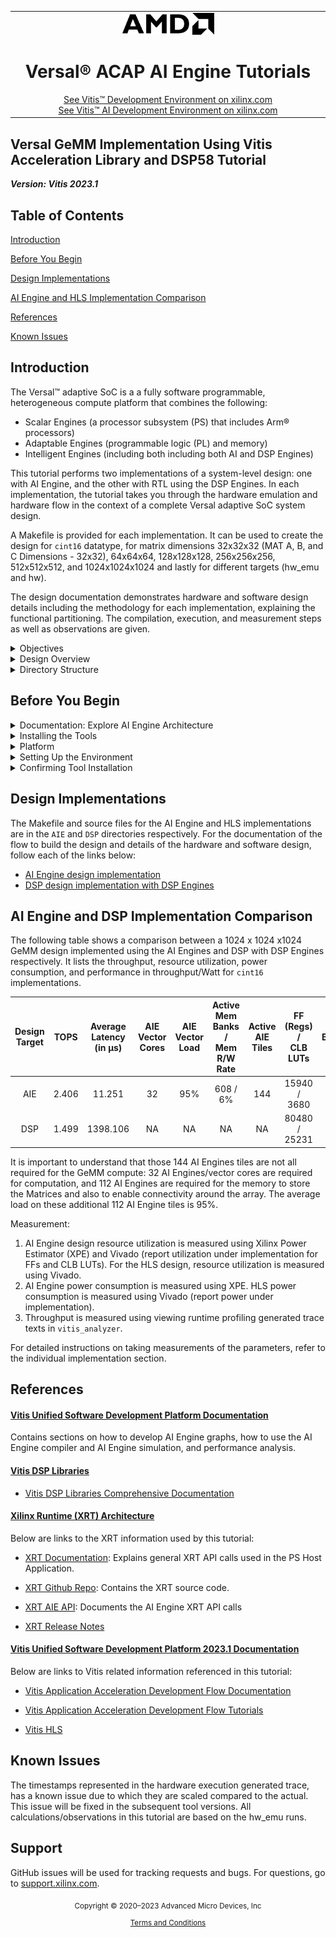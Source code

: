 ﻿<table class="sphinxhide" width="100%">
 <tr width="100%">
    <td align="center"><img src="https://raw.githubusercontent.com/Xilinx/Image-Collateral/main/xilinx-logo.png" width="30%"/><h1>Versal® ACAP AI Engine Tutorials</h1>
    <a href="https://www.xilinx.com/products/design-tools/vitis.html">See Vitis™ Development Environment on xilinx.com</br></a>
    <a href="https://www.xilinx.com/products/design-tools/vitis/vitis-ai.html">See Vitis™ AI Development Environment on xilinx.com</a>
    </td>
 </tr>
</table>

## Versal GeMM Implementation Using Vitis Acceleration Library and DSP58 Tutorial

***Version: Vitis 2023.1***

## Table of Contents

[Introduction](#introduction)

[Before You Begin](#Before-you-Begin)

[Design Implementations](#Design-Implementations)

[AI Engine and HLS Implementation Comparison](#AI-Engine-and-HLS-Implementation-Comparison)

[References](#References)

[Known Issues](#Known-Issues)

## Introduction

The Versal™ adaptive SoC is a a fully software programmable, heterogeneous compute platform that combines the following:

- Scalar Engines (a processor subsystem (PS) that includes Arm® processors)
- Adaptable Engines (programmable logic (PL) and memory)
- Intelligent Engines (including both including both AI and DSP Engines)

This tutorial performs two implementations of a system-level design: one with AI Engine, and the other with RTL using the DSP Engines. In each implementation, the tutorial takes you through the hardware emulation and hardware flow in the context of a complete Versal adaptive SoC system design.

A Makefile is provided for each implementation. It can be used to create the design for `cint16` datatype, for matrix dimensions 32x32x32 (MAT A, B, and C Dimensions - 32x32), 64x64x64, 128x128x128, 256x256x256, 512x512x512, and 1024x1024x1024 and lastly for different targets (hw_emu and hw).

The design documentation demonstrates hardware and software design details including the methodology for each implementation, explaining the functional partitioning. The compilation, execution, and measurement steps as well as observations are given.

<details>
  <summary>Objectives</summary> 
	
### Objectives

After completing the tutorial, you should be able to:

* Develop a system-level GeMM design by identifying an algorithm and deploying it on AI Engines or PL and DSP Engines. 
* Build a complete system design by going through the following steps in the Vitis flow:
  * Create the AI Engine Adaptive Data Flow API (ADF) graph.
  * Compile the A72 host application and compiling PL kernels.
  * Use the Vitis compiler (V++) to link the AI Engine and HLS kernels with the platform.
  * Package the design.
  * Run the design through the hardware emulation and hardware flow in a mixed SystemC/RTL cycle-accurate/QEMU-based simulator.
* Understand graph control APIs for AI Engine implementation and HLS APIs for controlling HLS/PL kernels.
* Understand the methodological differences between a design created using AI Engines and a design created using PL and DSP Engines.
* Understand metrics including utilization, performance/throughput, and power across various instances of FFT arrays of different dimensions.

</details>

<details>
  <summary>Design Overview</summary> 
 
### Design Overview

#### AIE
In this design, the multiplication of 2 square matrices (MatA and MatB) is done using a 32-AIE core overlay. MatA is
divided into 8 x 4 blocks and MatB into 4 x 8 blocks. MatA input is provided 1x4 block at a time, using 4 input streams,
and MatB is provided using 32 input streams for each 4x8 blocks. Output Matrix MatC is divided into 8x8 blocks and is given out
as 1x8block at a time using 8 output streams. 32 core overlay is chosen to keep the core overlay same across all Matrx
Dimensions, 32x32x32-64x64x64 onwards to 1024x1024x1024 and keep the performance high.

#### DSP
In this design, Matrix multiplication is implemented using Systolic array of 1024 DSP58 Engines. There are 32 DSP58 cascade chains, 
each chain has 32 DSP58s. Matrix-Matrix multiplication is decomposed into Matrix-Vector multiplication. One Matrix B column vector
is multiplied by each row of Matrix A. This is achieved by broadcasting Matrix B column vector to DSPs at the same position in each cascade chain, while all 1K elements of Matrix A are read and each element drives one Port A of DSP58. One cascade chain implements
one column vector and one row vector multiplication. This operation completes in 32 clocks.

Thus 32x32 matrix is the basic matrix multiplication unit. Larger matrices are broken down into submatrices of size 32x32, and each 
32x32 submatrix of Matrix A is multiplied with each submatrix of Matrix B. For larger matrix multiplication, partial sum needs to be 
stored, read back, added to the new value and stored back.

</details>

<details>
  <summary>Directory Structure</summary> 
	
### Directory Structure

```
GeMM_AIEvsDSP
|__AIE......................contains AI Engine implementation
|    |Makefile....................with recipes for each step of the design compilation
|    |images......................contains images used for AI Engine Design documentation
|    |description.json............required for internal regression 
|    |multi_params.json...........required for internal regression 
|    |build.......................created and contains subfolders from design build
|    |design......................contains source and include files
|    |      |aie_src....................contains all the aie source files and aiesimulator input files
|    |      |      |aiesim_data.................contains all the files for the aiesimulator input
|    |      |pl_src.....................contains all the data mover source files
|    |      |host_app_src...............contains host application source files
|    |      |system_configs.............contains all system configuration files
|    |      |profiling_configs..........contains xrt.ini file
|    |      |exec_files.................contains hw_emu launch script
|    |      |vivado_metrics_scripts.....contains script for reporting utilisation and power from vivado
|__DSP......................contains DSP implementation targeting DSP Engines
|    |Makefile....................with recipes for each step of the design compilation
|    |images......................contains images used for DSP Design documentation
|    |description.json............required for XOAH
|    |multi_params.json...........required for XOAH
|    |build.......................created and contains subfolders from design build
|    |design......................contains source and include files
|    |      |pl_src.....................contains all GeMM and data mover source files
|    |      |host_app_src...............contains host application source files
|    |      |system_configs.............contains all system configuration files
|    |      |profiling_configs..........contains xrt.ini file
|    |      |exec_files.................contains hw_emu launch script
|    |      |vivado_metrics_scripts.....contains script for reporting utilisation and power from vivado
```
</details>

## Before You Begin

<details>
	
<summary>Documentation: Explore AI Engine Architecture</summary> 

### Documentation: Explore AI Engine Architecture

* [AI Engine Development Design Process](https://www.xilinx.com/support/documentation-navigation/design-process/ai-engine-development.html)

* [AM009 AI Engine Architecture Manual](https://docs.xilinx.com/r/en-US/am009-versal-ai-engine/Revision-History)

* [Versal ACAP AI Engines for Dummies](https://forums.xilinx.com/t5/Design-and-Debug-Techniques-Blog/Versal-ACAP-AI-Engines-for-Dummies/ba-p/1132493)

</details>

<details>
<summary>Installing the Tools</summary> 
	
### Installing the Tools

* [AI Engine Tools Lounge](https://www.xilinx.com/member/versal_ai_tools_ea.html)

* [AI Engine Documentation](https://www.xilinx.com/products/design-tools/vitis/vitis-ai.html)

To build and run the GeMM tutorial (AI Engine and HLS implementations), perform the following steps:

* Install the [Vitis Software Platform](https://www.xilinx.com/products/design-tools/vitis/vitis-platform.html).

* Obtain licenses for AI Engine tools.

* Follow the instructions in [Installing Xilinx Runtime and Platforms](https://docs.xilinx.com/r/en-US/ug1393-vitis-application-acceleration/Installing-Xilinx-Runtime-and-Platforms) (XRT).

* Download and set up the [VCK190 Vitis Platform]( https://www.xilinx.com/support/download/index.html/content/xilinx/en/downloadNav/embedded-platforms.html).

</details>

<details>
<summary>Platform</summary> 

### Platform

Before beginning the tutorial, make sure you have read and followed the [Vitis Software Platform Release Notes (v2023.1)](https://docs.xilinx.com/r/en-US/ug1393-vitis-application-acceleration/Vitis-Software-Platform-Release-Notes) for setting up software and installing the VCK190 base platform.

This tutorial targets the [VCK190 production board](https://www.xilinx.com/products/boards-and-kits/vck190.html). If you have already purchased this board, download the necessary files from the lounge and ensure you have the correct licenses installed. If you do not have a board and the required license, contact your AMD sales team.

</details>

<details>
<summary>Setting Up the Environment</summary>
 
### Setting up the Environment

When the elements of the Vitis software platform are installed, update the shell environment script. Set the environment variables to your system-specific paths.

To set up XRT, if you have not done this already, run the following command:

```
* source \<XRT-Location\>/setup.sh
```

In the design directory of each implementation, edit `sample_env_setup.sh` script with your file paths, then source the environment script: 

```bash
source sample_env_setup.sh
``` 

The script sets up the environment variables and sources scripts explained below:

1. The `PLATFORM_REPO_PATHS` environment variable is based on where you downloaded the platform.
2. The `XILINX_TOOLS_LOCATION` path to the AMD tools is used to source the `settings64.sh` script.
3. The `XLNX_VERSAL` path to the `xilinx-versal-common-v2023.1` directory is used in the step below.
4. The platform is set up by running the `xilinx-versal-common-v2023.1/environment-setup-cortexa72-cortexa53-xilinx-linux` script as provided in the platform download This script sets up the `SDKTARGETSYSROOT` and `CXX` variables. If the script is not present, you _must_ run the `xilinx-versal-common-v2023.1/sdk.sh` script.
5. `DSPLIB_VITIS` is the path to the downloaded Vitis Libraries. This is only required for the AI Engine implementation.
6. In the script, you can optionally set up an `XRT_ROOT` environment variable, pointing to XRT - RPMs, which can be packaged in the Vitis compiler packaging step. If it is not set up, this environment variable is automatically excluded from packaging.
7. The script also sets up the `PLATFORM` variable pointing to the required `.xpfm` file of the target platform set by the variable `tgt_plat`.

</details>

<details>
<summary>Confirming Tool Installation</summary> 
	
### Confirming Tool Installation

To confirm that you have installed the correct tools, run the following command: 

```bash
which vitis
which aiecompiler
```

To confirm you have the VCK190 base platform, run the following command: 

```bash
platforminfo --list | grep -m 1 -A 9 vck190
```

The output of the above command should be as follows:

```bash
 "baseName": "xilinx_vck190_base_202310_1",
            "version": "1.0",
            "type": "sdsoc",
            "dataCenter": "false",
            "embedded": "true",
            "externalHost": "false",
            "serverManaged": "false",
            "platformState": "pre_synth",
            "usesPR": "false",
```

</details>

## Design Implementations

The Makefile and source files for the AI Engine and HLS implementations are in the `AIE` and `DSP` directories respectively. For the documentation of the flow to build the design and details of the hardware and software design, follow each of the links below:

* [AI Engine design implementation](AIE)
* [DSP design implementation with DSP Engines](DSP)

## AI Engine and DSP Implementation Comparison

The following table shows a comparison between a 1024 x 1024 x1024 GeMM design implemented using the AI Engines and DSP with DSP Engines respectively. It lists the throughput, resource utilization, power consumption, and performance in throughput/Watt for `cint16` implementations.

| Design Target | TOPS<br/> | Average Latency (in μs) | AIE Vector Cores | AIE Vector Load | Active Mem Banks /<br/> Mem R/W Rate | Active AIE Tiles | FF (Regs) /<br/> CLB LUTs | BRAMs | DSPs | Dynamic Power<br/>(in mW) | TOPS per Watt<br/>(in TOPS/Watt) |
|:-------------:|:----------------------------------:|:-----------------------:|:----------------:|:---------------:|:------------------------------------:|:----------------:|:-------------------------:|:-----:|:----:|:-------------------------:|:---------------------------------------:|
| AIE           | 2.406     | 11.251                  | 32               | 95%             | 608 /<br/>6%                         | 144              | 15940 /<br/> 3680        |0       | 0    | 10132                      |  0.237                         |    
| DSP           | 1.499     |   1398.106              | NA               | NA              | NA                                   | NA               | 80480 /<br/> 25231       | 64     | 1024  | 4765.4                   | 0.186                            |


It is important to understand that those 144 AI Engines tiles are not all required for the GeMM compute: 32 AI Engines/vector cores are required for computation, and 112 AI Engines are required for the memory to store the Matrices and also to enable connectivity around the array. The average load on these additional 112 AI Engine tiles is 95%.

Measurement:

1. AI Engine design resource utilization is measured using Xilinx Power Estimator (XPE) and Vivado (report utilization under implementation for FFs and CLB LUTs). For the HLS design, resource utilization is measured using Vivado.
2. AI Engine power consumption is measured using XPE. HLS power consumption is measured using Vivado (report power under implementation).
3. Throughput is measured using viewing runtime profiling generated trace texts in `vitis_analyzer`.

For detailed instructions on taking measurements of the parameters, refer to the individual implementation section.

## References

#### [Vitis Unified Software Development Platform Documentation](https://docs.xilinx.com/v/u/en-US/ug1416-vitis-documentation)

Contains sections on how to develop AI Engine graphs, how to use the AI Engine compiler and AI Engine simulation, and performance analysis.

#### [Vitis DSP Libraries](https://github.com/Xilinx/Vitis_Libraries/tree/master/dsp)

* [Vitis DSP Libraries Comprehensive Documentation](https://docs.xilinx.com/r/en-US/Vitis_Libraries/dsp/index.html) 


#### [Xilinx Runtime (XRT) Architecture](https://xilinx.github.io/XRT/master/html/index.html)

Below are links to the XRT information used by this tutorial: 

* [XRT Documentation](https://xilinx.github.io/XRT/master/html/index.html): Explains general XRT API calls used in the PS Host Application. 

* [XRT Github Repo](https://github.com/Xilinx/XRT): Contains the XRT source code. 

* [XRT AIE API](https://github.com/Xilinx/XRT/blob/master/src/runtime_src/core/include/experimental/xrt_aie.h): Documents the AI Engine XRT API calls

* [XRT Release Notes](https://www.xilinx.com/support/documentation/sw_manuals/xilinx2023_1/ug1451-xrt-release-notes.pdf)


#### [Vitis Unified Software Development Platform 2023.1 Documentation](https://docs.xilinx.com/v/u/en-US/ug1416-vitis-documentation)


Below are links to Vitis related information referenced in this tutorial:

* [Vitis Application Acceleration Development Flow Documentation](https://docs.xilinx.com/r/en-US/ug1393-vitis-application-acceleration)

* [Vitis Application Acceleration Development Flow Tutorials](https://github.com/Xilinx/Vitis-Tutorials)

* [Vitis HLS](https://docs.xilinx.com/r/en-US/ug1399-vitis-hls)

## Known Issues

The timestamps represented in the hardware execution generated trace, has a known issue due to which they are scaled compared to the actual. This issue will be fixed in the subsequent tool versions. All calculations/observations in this tutorial are based on the hw_emu runs.

## Support

GitHub issues will be used for tracking requests and bugs. For questions, go to [support.xilinx.com](http://support.xilinx.com/).



<p class="sphinxhide" align="center"><sub>Copyright © 2020–2023 Advanced Micro Devices, Inc</sub></p>

<p class="sphinxhide" align="center"><sup><a href="https://www.amd.com/en/corporate/copyright">Terms and Conditions</a></sup></p>
